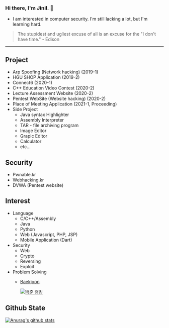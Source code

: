### Hi there, I'm Jinil. 👋       
     
* I am interested in computer security. I'm still lacking a lot, but I'm learning hard.   

> The stupidest and ugliest excuse of all is an excuse for the "I don't have time." - Edison
-----------------    
## Project
  - Arp Spoofing (Network hacking) (2019-1) 
  - HGU SHOP Application (2019-2)
  - Connect6 (2020-1)
  - C++ Education Video Contest (2020-2)
  - Lecture Assessment Website (2020-2)
  - Pentest WebSite (Website hacking) (2020-2)
  - Place of Meeting Application (2021-1, Proceeding)
  - Side Project
    - Java syntax Highlighter
    - Assembly Interpreter
    - TAR - file archiving program
    - Image Editor
    - Grapic Editor
    - Calculator
    - etc...
   
## Security 
  - Pwnable.kr
  - Webhacking.kr 
  - DVWA (Pentest website)
  
## Interest
  - Language
    - C/C++/Assembly
    - Java
    - Python
    - Web (Javascript, PHP, JSP) 
    - Mobile Application (Dart)
  - Security
    - Web
    - Crypto 
    - Reversing 
    - Exploit
  - Problem Solving
    - [Baekjoon](https://www.acmicpc.net/user/hello_world1)   
       
      [![백준 랭킹](http://mazassumnida.wtf/api/v2/generate_badge?boj=hello_world1)](https://www.acmicpc.net/user/hello_world1)

## Github State

[![Anurag's github stats](https://github-readme-stats.vercel.app/api?username=jiniljeil)](https://github.com/anuraghazra/github-readme-stats)
<!--
**jiniljeil/jiniljeil** is a ✨ _special_ ✨ repository because its `README.md` (this file) appears on your GitHub profile.

Here are some ideas to get you started:

- 🔭 I’m currently working on ...
- 🌱 I’m currently learning ...
- 👯 I’m looking to collaborate on ...
- 🤔 I’m looking for help with ...
- 💬 Ask me about ...
- 📫 How to reach me: ...
- 😄 Pronouns: ...
- ⚡ Fun fact: ...
-->
